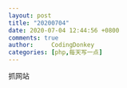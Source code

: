 ```yaml
---
layout: post
title: "20200704"
date: 2020-07-04 12:44:56 +0800
comments: true
author:     CodingDonkey
categories: [php,每天写一点]
---
```


抓网站


